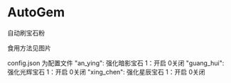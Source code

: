# AutoGem
自动刷宝石粉


食用方法见图片

config.json 为配置文件
  "an_ying": 强化暗影宝石 1：开启 0关闭
  "guang_hui": 强化光辉宝石 1：开启 0关闭
  "xing_chen": 强化星辰宝石 1：开启 0关闭
